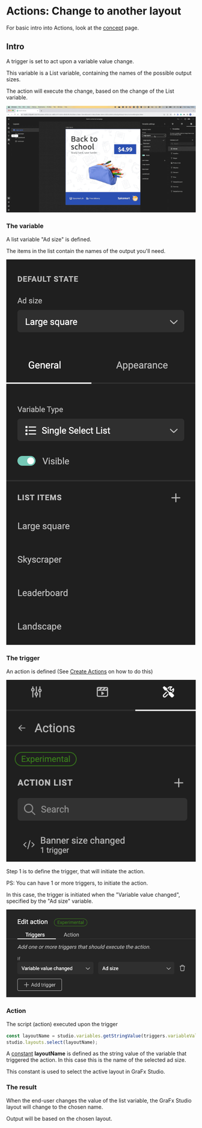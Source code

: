 # Actions: Change to another layout

For basic intro into Actions, look at the [concept](/GraFx-Studio/concepts/actions/) page.

## Intro

A trigger is set to act upon a variable value change.

This variable is a List variable, containing the names of the possible output sizes.

The action will execute the change, based on the change of the List variable.

![Movie](changelayout.gif)

### The variable

A list variable "Ad size" is defined.

The items in the list contain the names of the output you'll need.

![screenshot](listvariable.png)

### The trigger

An action is defined (See [Create Actions](/GraFx-Studio/guides/actions/create/) on how to do this)

![screenshot](action-definition.png)

Step 1 is to define the trigger, that will initiate the action.

PS: You can have 1 or more triggers, to initiate the action.

In this case, the trigger is initiated when the "Variable value changed", specified by the "Ad size" variable.

![screenshot](trigger.png)

### Action

The script (action) executed upon the trigger

``` js
const layoutName = studio.variables.getStringValue(triggers.variableValueChanged);
studio.layouts.select(layoutName);
```

A [constant](https://www.w3schools.com/js/js_const.asp) **layoutName** is defined as the string value of the variable that triggered the action. In this case this is the name of the selected ad size.

This constant is used to select the active layout in GraFx Studio.

### The result

When the end-user changes the value of the list variable, the GraFx Studio layout will change to the chosen name.

Output will be based on the chosen layout.